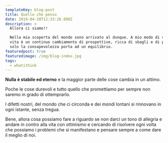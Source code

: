 ```yaml
---
templateKey: blog-post
title: Quello che penso
date: 2019-04-28T12:33:28.898Z
description: >
  Allora ci siamo!! 

  Nella mia scoperta del mondo sono arrivato al dunque. A mio modo di vedere la
  vita è un continuo cambiamento di prospettive, ricca di sbagli e di promesse e
  solo la consapevolezza porta ad un equilibrio.
featuredpost: true
featuredimage: /img/blog-index.jpg
tags:
  - whatithink
---
```


**Nulla è stabile ed eterno** e la maggior parte delle cose cambia in un attimo.

Poche le cose durevoli e tutto quello che promettiamo per sempre non saremo in grado di ottemprarlo.

I difetti nostri, del mondo che ci circonda e dei mondi lontani si rinnovano in ogni istante, senza tregua.

Bene, allora cosa possiamo fare a riguardo se non darci un tono di allegria e andare in contro alla vita con ottimismo e cercando di risolvere ogni volta che possiamo i problemi che si manifestano e pensare sempre a come dare il meglio di noi.
